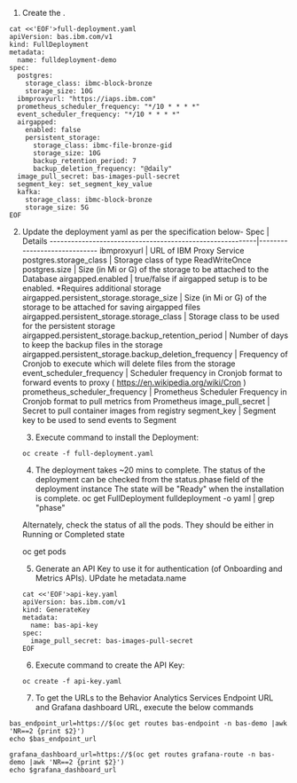 
1. Create the .
```execute
cat <<'EOF'>full-deployment.yaml
apiVersion: bas.ibm.com/v1
kind: FullDeployment
metadata:
  name: fulldeployment-demo
spec:
  postgres:
    storage_class: ibmc-block-bronze
    storage_size: 10G
  ibmproxyurl: "https://iaps.ibm.com"
  prometheus_scheduler_frequency: "*/10 * * * *"
  event_scheduler_frequency: "*/10 * * * *"
  airgapped:
    enabled: false
    persistent_storage:
      storage_class: ibmc-file-bronze-gid
      storage_size: 10G
      backup_retention_period: 7
      backup_deletion_frequency: "@daily"
  image_pull_secret: bas-images-pull-secret
  segment_key: set_segment_key_value
  kafka:
    storage_class: ibmc-block-bronze
    storage_size: 5G
EOF
```

2. Update the deployment yaml as per the specification below-
         Spec                                                 |            Details
    ----------------------------------------------------------|-----------------------------
    ibmproxyurl                                               | URL of IBM Proxy Service
    postgres.storage_class                                    | Storage class of type ReadWriteOnce 
    postgres.size                                             | Size (in Mi or G) of the storage to be attached to the Database
    airgapped.enabled                                         | true/false if airgapped setup is to be enabled. *Requires additional storage
    airgapped.persistent\_storage.storage\_size               | Size (in Mi or G) of the storage to be attached for saving airgapped files
    airgapped.persistent\_storage.storage\_class              | Storage class to be used for the persistent storage
    airgapped.persistent\_storage.backup\_retention\_period   | Number of days to keep the backup files in the storage
    airgapped.persistent\_storage.backup\_deletion\_frequency | Frequency of Cronjob to execute which will delete files from the storage
    event\_scheduler\_frequency                               | Scheduler frequency in Cronjob format to forward events to proxy ( https://en.wikipedia.org/wiki/Cron )
    prometheus\_scheduler\_frequency                          | Prometheus Scheduler Frequency in Cronjob format to pull metrics from Prometheus
    image\_pull\_secret                                       | Secret to pull container images from registry
    segment\_key                                              | Segment key to be used to send events to Segment

    3. Execute command to install the Deployment:
    ```execute
    oc create -f full-deployment.yaml
    ```
   
    4. The deployment takes ~20 mins to complete. The status of the deployment can be checked from the status.phase field of the deployment instance  The state will be "Ready" when the installation is complete.
     oc get FullDeployment fulldeployment -o yaml | grep "phase"

    Alternately, check the status of all the pods. They should be either in Running or Completed state

     oc get pods

    5. Generate an API Key to use it for authentication (of Onboarding and Metrics APIs). UPdate he metadata.name
    ```execute
    cat <<'EOF'>api-key.yaml
    apiVersion: bas.ibm.com/v1
    kind: GenerateKey
    metadata:
      name: bas-api-key
    spec:
      image_pull_secret: bas-images-pull-secret
    EOF
    ```

    6. Execute command to create the API Key:
    ```execute
    oc create -f api-key.yaml
    ```

   7. To get the URLs to the Behavior Analytics Services Endpoint URL and  Grafana dashboard URL, execute the below commands 
```execute
bas_endpoint_url=https://$(oc get routes bas-endpoint -n bas-demo |awk 'NR==2 {print $2}')
echo $bas_endpoint_url
```

```execute
grafana_dashboard_url=https://$(oc get routes grafana-route -n bas-demo |awk 'NR==2 {print $2}')
echo $grafana_dashboard_url
```